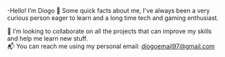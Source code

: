 -Hello! I’m Diogo 👋 Some quick facts about me, I've always been a very curious person eager to learn and a long time tech and gaming enthusiast.  
  
🤝 I’m looking to collaborate on all the projects that can improve my skills and help me learn new stuff.  
📬 You can reach me using my personal email: diogoemail97@gmail.com

<!---
